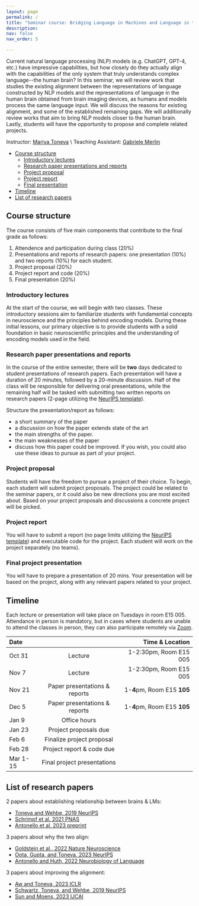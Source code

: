 ```yaml
---
layout: page
permalink: /
title: "Seminar course: Bridging Language in Machines and Language in the Brain"
description: 
nav: false
nav_order: 5

---
```


Current natural language processing (NLP) models (e.g. ChatGPT, GPT-4, etc.) have impressive capabilities, but how closely do they actually align with the capabilities of the only system that truly understands complex language--the human brain? In this seminar, we will review work that studies the existing alignment between the representations of language constructed by NLP models and the representations of language in the human brain obtained from brain imaging devices, as humans and models process the same language input. We will discuss the reasons for existing alignment, and some of the established remaining gaps. We will additionally review works that aim to bring NLP models closer to the human brain. Lastly, students will have the opportunity to propose and complete related projects.

Instructor: [Mariya Toneva](https://mtoneva.com/) \\
Teaching Assistant: [Gabriele Merlin](https://gab709.github.io/)

- [Course structure](#course-structure)
  - [Introductory lectures](#introductory-lectures)
  - [Research paper presentations and reports](#research-paper-presentations-and-reports)
  - [Project proposal](#project-proposal)
  - [Project report](#project-report)
  - [Final presentation](#final-presentation)
- [Timeline](#timeline)
- [List of research papers](#list-of-research-papers)


## Course structure

The course consists of five main components that contribute to the final grade as follows: 
  1. Attendence and participation during class (20%)
  2. Presentations and reports of research papers: one presentation (10%) and two reports (10%) for each student.
  3. Project proposal (20%)
  4. Project report and code (20%)
  5. Final presentation (20%)

### Introductory lectures
At the start of the course, we will begin with two classes. These introductory sessions aim to familiarize students with fundamental concepts in neuroscience and the principles behind encoding models. During these initial lessons, our primary objective is to provide students with a solid foundation in basic neuroscientific principles and the understanding of encoding models used in the field.

### Research paper presentations and reports
In the course of the entire semester, there will be **two** days dedicated to student presentations of research papers. Each presentation will have a duration of 20 minutes, followed by a 20-minute discussion. Half of the class will be responsible for delivering oral presentations, while the remaining half will be tasked with submitting two written reports on research papers (2-page utilizing the [NeurIPS template](https://www.overleaf.com/latex/templates/neurips-2021-ai-for-science-workshop/mqdhgfxfxkgn)). 

Structure the presentation/report as follows:
  - a short summary of the paper
  - a discussion on how the paper extends state of the art
  - the main strengths of the paper.
  - the main weaknesses of the paper
  - discuss how this paper could be improved.
If you wish, you could also use these ideas to pursue as part of your project.

### Project proposal
Students will have the freedom to pursue a project of their choice. To begin, each student will submit project proposals. The project could be related to the seminar papers, or it could also be new directions you are most excited about. Based on your project proposals and discussions a concrete project will be picked. 

### Project report
You will have to submit a report (no page limits utilizing the [NeurIPS template](https://www.overleaf.com/latex/templates/neurips-2021-ai-for-science-workshop/mqdhgfxfxkgn)) and executable code for the project. Each student will work on the project separately (no teams).

### Final project presentation
You will have to prepare a presentation of 20 mins. Your presentation will be based on the project, along with any relevant papers related to your project.

## Timeline
Each lecture or presentation will take place on Tuesdays in room E15 005. Attendance in person is mandatory, but in cases where students are unable to attend the classes in person, they can also participate remotely via [Zoom](http://...).

| Date |  | Time & Location |
| :----------- | :------------: | ------------: |
| Oct 31      | Lecture       | 1-2:30pm, Room E15 005        |
| Nov 7       | Lecture       | 1-2:30pm, Room E15 005       |
| Nov 21       | Paper presentations & reports      | 1-**4**pm, Room E15 **105**       |
| Dec 5       | Paper presentations & reports        | 1-**4**pm, Room E15 **105**       |
| Jan 9       | Office hours       |        |
| Jan 23       | Project proposals due       |        |
| Feb 6       | Finalize project proposal       |        |
| Feb 28       | Project report & code due       |        |
| Mar 1-15       | Final project presentations       |        |

## List of research papers
2 papers about establishing relationship between brains & LMs:
  - [Toneva and Wehbe, 2019 NeurIPS](https://proceedings.neurips.cc/paper_files/paper/2019/file/749a8e6c231831ef7756db230b4359c8-Paper.pdf)
  - [Schrimpf et al. 2021 PNAS](https://www.pnas.org/doi/10.1073/pnas.2105646118)
  - [Antonello et al. 2023 preprint](https://arxiv.org/pdf/2305.11863.pdf)

3 papers about why the two align:
  - [Goldstein et al., 2022 Nature Neuroscience](https://www.nature.com/articles/s41593-022-01026-4)
  - [Oota, Gupta, and Toneva, 2023 NeurIPS](https://arxiv.org/pdf/2212.08094.pdf)
  - [Antonello and Huth, 2022 Neurobiology of Language](https://direct.mit.edu/nol/article-pdf/doi/10.1162/nol_a_00087/2057101/nol_a_00087.pdf)

3 papers about improving the alignment:
  - [Aw and Toneva, 2023 ICLR](https://openreview.net/pdf?id=KzkLAE49H9b)
  - [Schwartz, Toneva, and Wehbe, 2019 NeurIPS](https://proceedings.neurips.cc/paper_files/paper/2019/file/2b8501af7b64d1aaae7dd832805f0709-Paper.pdf)
  - [Sun and Moens, 2023 IJCAI](https://www.ijcai.org/proceedings/2023/0577.pdf)



